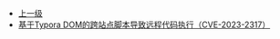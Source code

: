 * [上一级](docs/wy876_poc/)
* [基于Typora DOM的跨站点脚本导致远程代码执行（CVE-2023-2317）](docs/wy876_poc/Typora/%E5%9F%BA%E4%BA%8ETypora%20DOM%E7%9A%84%E8%B7%A8%E7%AB%99%E7%82%B9%E8%84%9A%E6%9C%AC%E5%AF%BC%E8%87%B4%E8%BF%9C%E7%A8%8B%E4%BB%A3%E7%A0%81%E6%89%A7%E8%A1%8C%EF%BC%88CVE-2023-2317%EF%BC%89.md)
